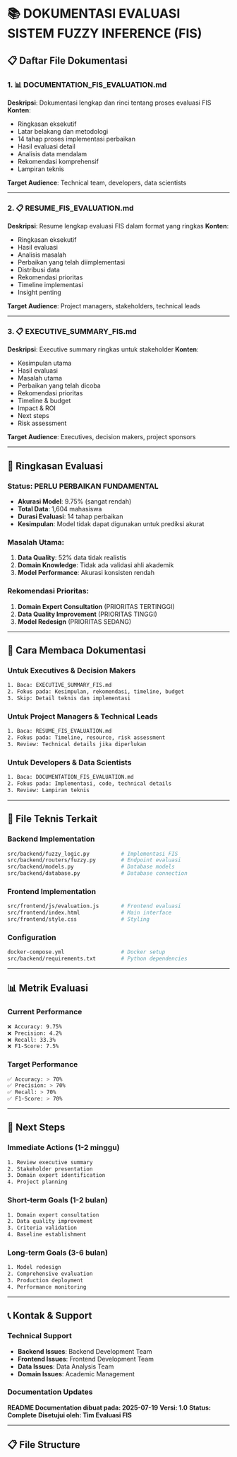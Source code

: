 # 📚 DOKUMENTASI EVALUASI SISTEM FUZZY INFERENCE (FIS)

## 📋 Daftar File Dokumentasi

### **1. 📊 DOCUMENTATION_FIS_EVALUATION.md**
**Deskripsi**: Dokumentasi lengkap dan rinci tentang proses evaluasi FIS
**Konten**:
- Ringkasan eksekutif
- Latar belakang dan metodologi
- 14 tahap proses implementasi perbaikan
- Hasil evaluasi detail
- Analisis data mendalam
- Rekomendasi komprehensif
- Lampiran teknis

**Target Audience**: Technical team, developers, data scientists

---

### **2. 📋 RESUME_FIS_EVALUATION.md**
**Deskripsi**: Resume lengkap evaluasi FIS dalam format yang ringkas
**Konten**:
- Ringkasan eksekutif
- Hasil evaluasi
- Analisis masalah
- Perbaikan yang telah diimplementasi
- Distribusi data
- Rekomendasi prioritas
- Timeline implementasi
- Insight penting

**Target Audience**: Project managers, stakeholders, technical leads

---

### **3. 📋 EXECUTIVE_SUMMARY_FIS.md**
**Deskripsi**: Executive summary ringkas untuk stakeholder
**Konten**:
- Kesimpulan utama
- Hasil evaluasi
- Masalah utama
- Perbaikan yang telah dicoba
- Rekomendasi prioritas
- Timeline & budget
- Impact & ROI
- Next steps
- Risk assessment

**Target Audience**: Executives, decision makers, project sponsors

---

## 🎯 Ringkasan Evaluasi

### **Status**: PERLU PERBAIKAN FUNDAMENTAL
- **Akurasi Model**: 9.75% (sangat rendah)
- **Total Data**: 1,604 mahasiswa
- **Durasi Evaluasi**: 14 tahap perbaikan
- **Kesimpulan**: Model tidak dapat digunakan untuk prediksi akurat

### **Masalah Utama**:
1. **Data Quality**: 52% data tidak realistis
2. **Domain Knowledge**: Tidak ada validasi ahli akademik
3. **Model Performance**: Akurasi konsisten rendah

### **Rekomendasi Prioritas**:
1. **Domain Expert Consultation** (PRIORITAS TERTINGGI)
2. **Data Quality Improvement** (PRIORITAS TINGGI)
3. **Model Redesign** (PRIORITAS SEDANG)

---

## 📖 Cara Membaca Dokumentasi

### **Untuk Executives & Decision Makers**
```bash
1. Baca: EXECUTIVE_SUMMARY_FIS.md
2. Fokus pada: Kesimpulan, rekomendasi, timeline, budget
3. Skip: Detail teknis dan implementasi
```

### **Untuk Project Managers & Technical Leads**
```bash
1. Baca: RESUME_FIS_EVALUATION.md
2. Fokus pada: Timeline, resource, risk assessment
3. Review: Technical details jika diperlukan
```

### **Untuk Developers & Data Scientists**
```bash
1. Baca: DOCUMENTATION_FIS_EVALUATION.md
2. Fokus pada: Implementasi, code, technical details
3. Review: Lampiran teknis
```

---

## 🔧 File Teknis Terkait

### **Backend Implementation**
```bash
src/backend/fuzzy_logic.py          # Implementasi FIS
src/backend/routers/fuzzy.py        # Endpoint evaluasi
src/backend/models.py               # Database models
src/backend/database.py             # Database connection
```

### **Frontend Implementation**
```bash
src/frontend/js/evaluation.js       # Frontend evaluasi
src/frontend/index.html             # Main interface
src/frontend/style.css              # Styling
```

### **Configuration**
```bash
docker-compose.yml                  # Docker setup
src/backend/requirements.txt        # Python dependencies
```

---

## 📊 Metrik Evaluasi

### **Current Performance**
```bash
❌ Accuracy: 9.75%
❌ Precision: 4.2%
❌ Recall: 33.3%
❌ F1-Score: 7.5%
```

### **Target Performance**
```bash
✅ Accuracy: > 70%
✅ Precision: > 70%
✅ Recall: > 70%
✅ F1-Score: > 70%
```

---

## 🚀 Next Steps

### **Immediate Actions (1-2 minggu)**
```bash
1. Review executive summary
2. Stakeholder presentation
3. Domain expert identification
4. Project planning
```

### **Short-term Goals (1-2 bulan)**
```bash
1. Domain expert consultation
2. Data quality improvement
3. Criteria validation
4. Baseline establishment
```

### **Long-term Goals (3-6 bulan)**
```bash
1. Model redesign
2. Comprehensive evaluation
3. Production deployment
4. Performance monitoring
```

---

## 📞 Kontak & Support

### **Technical Support**
- **Backend Issues**: Backend Development Team
- **Frontend Issues**: Frontend Development Team
- **Data Issues**: Data Analysis Team
- **Domain Issues**: Academic Management

### **Documentation Updates**
**README Documentation dibuat pada: 2025-07-19**
**Versi: 1.0**
**Status: Complete**
**Disetujui oleh: Tim Evaluasi FIS**

---

## 📋 File Structure

```